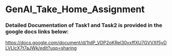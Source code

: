 # GenAI_Take_Home_Assignment

### Detailed Documentation of Task1 and Task2 is provided in the google docs links below:

https://docs.google.com/document/d/1tdP_VDP2oKRel30vxffXU7GVVXf5yDLVLIcX7t7aJWk/edit?usp=sharing
